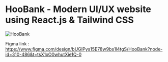 # HooBank - Modern UI/UX website using React.js & Tailwind CSS

![HooBank](https://i.ibb.co/BK1Hn0x/Screenshot-2022-08-08-at-4-05-48-PM.png)

Figma link : https://www.figma.com/design/bUGIPys15E78w9bs1l4tgS/HooBank?node-id=310-486&t=tsX1xO0whutXie1Q-0
